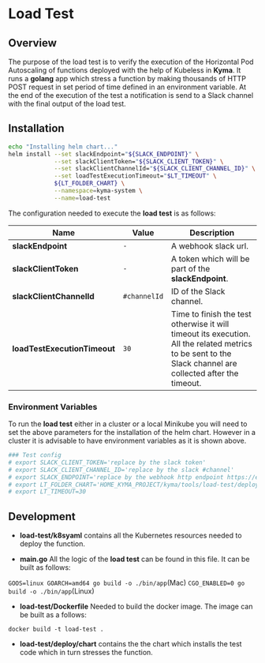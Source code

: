 # Load Test


## Overview

The purpose of the load test is to verify the execution of the Horizontal Pod Autoscaling of functions deployed with the help of Kubeless in **Kyma**. It runs a **golang** app which stress a function by making thousands of HTTP POST request in set period of time defined in an environment variable. At the end of the execution of the test a notification is send to a Slack channel with the final output of the load test.

## Installation

```bash
echo "Installing helm chart..."
helm install --set slackEndpoint="${SLACK_ENDPOINT}" \
             --set slackClientToken="${SLACK_CLIENT_TOKEN}" \
             --set slackClientChannelId="${SLACK_CLIENT_CHANNEL_ID}" \
             --set loadTestExecutionTimeout="$LT_TIMEOUT" \
             ${LT_FOLDER_CHART} \
             --namespace=kyma-system \
             --name=load-test
```

The configuration needed to execute the **load test** is as follows:

 | Name | Value | Description |
 |------|---------------|-------------|
**slackEndpoint** |`-`| A webhook slack url.
**slackClientToken** |`-`|  A token which will be part of the **slackEndpoint**.
**slackClientChannelId** |`#channelId`| ID of the Slack channel.
**loadTestExecutionTimeout** |`30`| Time to finish the test otherwise it will timeout its execution. All the related metrics to be sent to the Slack channel are collected after the timeout.

### Environment Variables

To run the **load test** either in a cluster or a local Minikube you will need to set the above parameters for the installation of the helm chart. However in a cluster it is advisable to have environment variables as it is shown above.

```bash
### Test config
# export SLACK_CLIENT_TOKEN='replace by the slack token'
# export SLACK_CLIENT_CHANNEL_ID='replace by the slack #channel'
# export SLACK_ENDPOINT='replace by the webhook http endpoint https://endpoint_here'
# export LT_FOLDER_CHART='HOME_KYMA_PROJECT/kyma/tools/load-test/deploy/chart/load-test'
# export LT_TIMEOUT=30
```

## Development

- **load-test/k8syaml**  contains all the Kubernetes resources needed to deploy the function.

- **main.go** All the logic of the **load test** can be found in this file. It can be built as follows:
 
 `GOOS=linux GOARCH=amd64 go build -o ./bin/app`(Mac)
 `CGO_ENABLED=0 go build -o ./bin/app`(Linux)
 
- **load-test/Dockerfile** Needed to build the docker image. The image can be built as a follows:

`docker build -t load-test .`

- **load-test/deploy/chart** contains the the chart which installs the test code which in turn stresses the function.
